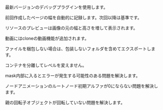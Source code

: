 最新バージョンのデバッグプラグインを使用します。

前回作成したページの幅を自動的に記録します。次回以降は基準です。

リソースのプレビューは画像の元の幅と高さを増して表示されます。

動画にはcloneの動画機能が追加されます。

ファイルを梱包しない場合は、包装しないフォルダを含めてエクスポートします。

コンテナを分離してレベルを変えません。

mask内部に入るとエラーが発生する可能性のある問題を解決します。

ノードアニメーションのルートノード初期アルファが0にならない問題を解決します。

親の回転子オブジェクトが回転していない問題を解決します。